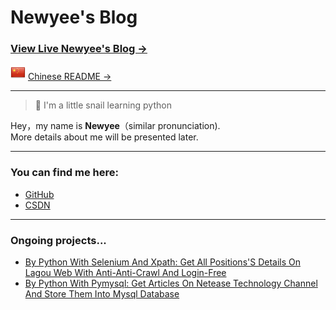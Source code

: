 # Newyee's Blog

### [View Live Newyee's Blog &rarr;](https://newyee1994.github.io)

![cn](https://raw.githubusercontent.com/gosquared/flags/master/flags/flags/shiny/24/China.png) [Chinese README &rarr;](https://newyee1994.github.io/README-zh.md)

- - -
> 🐌 I'm a little snail learning python

Hey，my name is **Newyee**（similar pronunciation).<br/>
More details about me will be presented later.

- - -
### You can find me here:
- [GitHub](https://github.com/Newyee1994)
- [CSDN](https://blog.csdn.net/Newyee)

- - -
### Ongoing projects...
- [By Python With Selenium And Xpath: Get All Positions'S Details On Lagou Web With Anti-Anti-Crawl And Login-Free](https://blog.csdn.net/Newyee/article/details/88577868)
- [By Python With Pymysql: Get Articles On Netease Technology Channel And Store Them Into Mysql Database](https://blog.csdn.net/Newyee/article/details/88702399)
